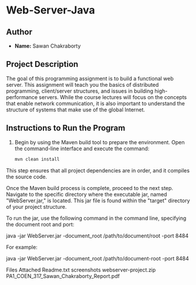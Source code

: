 # Web-Server-Java


## Author
- **Name:** Sawan Chakraborty


## Project Description
The goal of this programming assignment is to build a functional web server. This assignment will teach you the basics of distributed programming, client/server structures, and issues in building high-performance servers. While the course lectures will focus on the concepts that enable network communication, it is also important to understand the structure of systems that make use of the global Internet.

## Instructions to Run the Program

1. Begin by using the Maven build tool to prepare the environment. Open the command-line interface and execute the command:
   ```bash
   mvn clean install

This step ensures that all project dependencies are in order, and it compiles the source code.

Once the Maven build process is complete, proceed to the next step. Navigate to the specific directory where the executable jar, named "WebServer.jar," is located. This jar file is found within the "target" directory of your project structure.

To run the jar, use the following command in the command line, specifying the document root and port:

java -jar WebServer.jar -document_root /path/to/document/root -port 8484

For example:

java -jar WebServer.jar -document_root /path/to/document-root -port 8484

Files Attached
Readme.txt
screenshots
webserver-project.zip
PA1_COEN_317_Sawan_Chakraborty_Report.pdf

